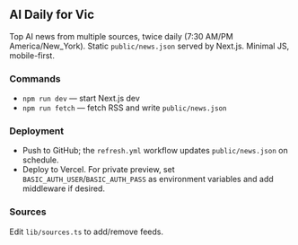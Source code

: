## AI Daily for Vic

Top AI news from multiple sources, twice daily (7:30 AM/PM America/New_York). Static `public/news.json` served by Next.js. Minimal JS, mobile-first.

### Commands
- `npm run dev` — start Next.js dev
- `npm run fetch` — fetch RSS and write `public/news.json`

### Deployment
- Push to GitHub; the `refresh.yml` workflow updates `public/news.json` on schedule.
- Deploy to Vercel. For private preview, set `BASIC_AUTH_USER`/`BASIC_AUTH_PASS` as environment variables and add middleware if desired.

### Sources
Edit `lib/sources.ts` to add/remove feeds.


